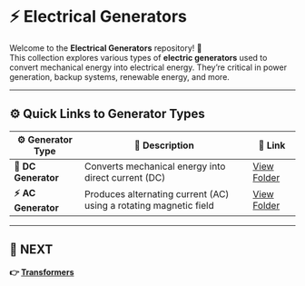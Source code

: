 # ⚡ Electrical Generators

Welcome to the **Electrical Generators** repository! 🔄  
This collection explores various types of **electric generators** used to convert mechanical energy into electrical energy. They’re critical in power generation, backup systems, renewable energy, and more.

---

## ⚙️ Quick Links to Generator Types

| ⚙️ Generator Type          | 📜 Description                                                    | 🔗 Link                                   |
|----------------------------|-------------------------------------------------------------------|------------------------------------------|
| **🔋 DC Generator**         | Converts mechanical energy into direct current (DC)               | [View Folder](./DC_Generators/)           |
| **⚡ AC Generator**         | Produces alternating current (AC) using a rotating magnetic field | [View Folder](./AC_Generators/)           |

---

## 🔹 NEXT  
**👉 [Transformers](../Transformers)**
